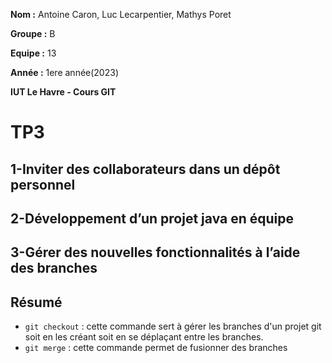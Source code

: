 **Nom :** Antoine Caron, Luc Lecarpentier, Mathys Poret

**Groupe :** B

**Equipe :** 13

**Année :** 1ere année(2023)

**IUT Le Havre - Cours GIT**

# TP3

## 1-Inviter des collaborateurs dans un dépôt personnel



## 2-Développement d’un projet java en équipe



## 3-Gérer des nouvelles fonctionnalités à l’aide des branches

## Résumé

- ```git checkout``` : cette commande sert à gérer les branches d'un projet git soit en les créant soit en se déplaçant entre les branches.
- ```git merge``` : cette commande permet de fusionner des branches
